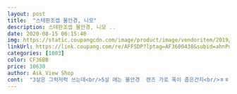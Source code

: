 ```yaml
---
layout: post 
title:  "스테판조셉 물안경, 니모" 
description: 스테판조셉 물안경, 니모 ..
date: 2020-08-15 06:15:40 
img: https://static.coupangcdn.com/image/product/image/vendoritem/2019/07/02/3491467533/5dfd36dd-49d6-4390-9e11-e069cd146784.jpg 
linkUrl: https://link.coupang.com/re/AFFSDP?lptag=AF3600438&subid=ahnPublicAsk&pageKey=60508932&itemId=207662440&vendorItemId=3491467533&traceid=V0-113-d92bccb100f79823 
categories: [1003] 
color: CF36BB 
price: 10630 
author: Ask View Shop 
cont:  "3살은 그럭저럭 쓰는데<br/>5살 애는 물안경  렌즈 가로 폭이 좁은건지<br/>ㅎㅎㅎ 미찬다요<br/>교환도 못 하고 엄마는 웁니다 ㅜㅜ<br/>배송 받은 그날 애들이 좋다고 바로 물에 담궈버려<br/>쓰고나면 좌우가 딱 맞아 애가 눈을 못 떠요<br/>이전에 상어샀었는데 고무 물막이부분이 빠져도망가서 다시샀어용.<br/> 5살남아쓰기에 좋구 확실히 물안들어옵니당ㅋ 이번디자인이 상어보다 더귀엽네용<br/>일단 아이가 너무 좋아하고요.<br/> 끈조절 그리고 앞에 미간 사이 조절도 매우 쉽게 되어 있어요.<br/> 아들이 쓰고 벗을 생각을 안 합니다 ㅋㅋㅋㅋㅋ  5세 아동 여유 있게 잘 맞습니다<br/>저희 집 애들 5살, 3살 남아들인데<br/>" 
---
```

